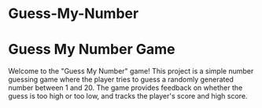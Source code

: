 # Guess-My-Number
<h1>Guess My Number Game</h1>
<p>Welcome to the "Guess My Number" game! This project is a simple number guessing game where the player tries to guess a randomly generated number between 1 and 20. The game provides feedback on whether the guess is too high or too low, and tracks the player's score and high score.</p>
